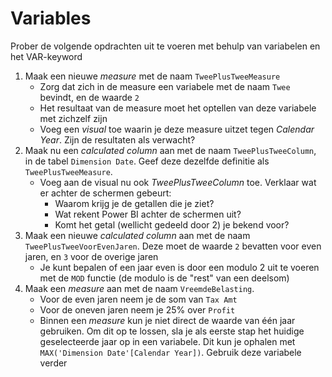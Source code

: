 # Variables

Prober de volgende opdrachten uit te voeren met behulp van variabelen en het VAR-keyword

1. Maak een nieuwe *measure* met de naam `TweePlusTweeMeasure`
   * Zorg dat zich in de measure een variabele met de naam `Twee` bevindt, en de waarde `2`
   * Het resultaat van de measure moet het optellen van deze variabele met zichzelf zijn
   * Voeg een *visual* toe waarin je deze measure uitzet tegen *Calendar Year*. Zijn de resultaten als verwacht?
2. Maak nu een *calculated column* aan met de naam `TweePlusTweeColumn`, in de tabel `Dimension Date`. Geef deze dezelfde definitie als `TweePlusTweeMeasure`.
   * Voeg aan de visual nu ook *TweePlusTweeColumn* toe. Verklaar wat er achter de schermen gebeurt:
     * Waarom krijg je de getallen die je ziet?
     * Wat rekent Power BI achter de schermen uit?
     * Komt het getal (wellicht gedeeld door 2) je bekend voor?
3. Maak een nieuwe *calculated column* aan met de naam `TweePlusTweeVoorEvenJaren`. Deze moet de waarde `2` bevatten voor even jaren, en `3` voor de overige jaren
   * Je kunt bepalen of een jaar even is door een modulo 2 uit te voeren met de `MOD` functie (de modulo is de "rest" van een deelsom)
4. Maak een *measure* aan met de naam `VreemdeBelasting`.
   * Voor de even jaren neem je de som van `Tax Amt`
   * Voor de oneven jaren neem je 25% over `Profit`
   * Binnen een *measure* kun je niet direct de waarde van één jaar gebruiken. Om dit op te lossen, sla je als eerste stap het huidige geselecteerde jaar op in een variabele. Dit kun je ophalen met `MAX('Dimension Date'[Calendar Year])`. Gebruik deze variabele verder

